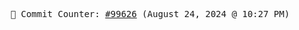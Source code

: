 <p align="center">
    <samp>
        📮 Commit Counter: <a href="https://github.com/Javascript-void0/Javascript-void0/commits/main">#99626</a> (August 24, 2024 @ 10:27 PM)
    </samp>
</p>